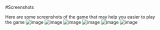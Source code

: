 #Screenshots

Here are some screenshots of the game that may help you easier to play the game
![image](https://user-images.githubusercontent.com/87054949/149615649-ba153868-511c-4502-85e9-5c20c197fc0d.png)
![image](https://user-images.githubusercontent.com/87054949/149615659-50d267a2-7d0b-4111-88e3-c9f6b06e23cd.png)
![image](https://user-images.githubusercontent.com/87054949/149615694-aef4e935-f30c-459a-8593-0fc302f84e2a.png)
![image](https://user-images.githubusercontent.com/87054949/149615706-8e4cca06-7104-43f9-9c85-85a29a67830f.png)
![image](https://user-images.githubusercontent.com/87054949/149615718-e944c0ca-b0f5-4dfc-aaf6-40af9315a6b7.png)
![image](https://user-images.githubusercontent.com/87054949/149615741-114af397-fd8f-480c-bea5-aae4a3cd2aff.png)
